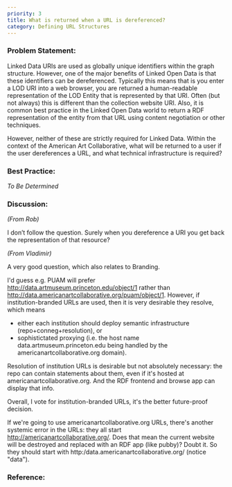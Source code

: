```yaml
---
priority: 3
title: What is returned when a URL is dereferenced?
category: Defining URL Structures
---
```

### Problem Statement:

Linked Data URIs are used as globally unique identifiers within the graph structure.  However, one of the major benefits of Linked Open Data is that these identifiers can be dereferenced.  Typically this means that is you enter a LOD URI into a web browser, you are returned a human-readable representation of the LOD Entity that is represented by that URI.  Often (but not always) this is different than the collection website URI.  Also, it is common best practice in the Linked Open Data world to return a RDF representation of the entity from that URL using content negotiation or other techniques.

However, neither of these are strictly required for Linked Data. Within the context of the American Art Collaborative, what will be returned to a user if the user dereferences a URL, and what technical infrastructure is required?

### Best Practice:

*To Be Determined*

### Discussion:


*(From Rob)*

I don’t follow the question.  Surely when you dereference a URI you get back the representation of that resource?


*(From Vladimir)*

A very good question, which also relates to Branding.

I'd guess e.g. PUAM will prefer <http://data.artmuseum.princeton.edu/object/1> rather than <http://data.americanartcollaborative.org/puam/object/1>. However, if institution-branded URLs are used, then it is very desirable they resolve, which means

- either each institution should deploy semantic infrastructure
(repo+conneg+resolution), or
- sophistictated proxying (i.e. the host name data.artmuseum.princeton.edu
being handled by the americanartcollaborative.org domain).

Resolution of institution URLs is desirable but not absolutely necessary: the repo can contain statements about them, even if it's hosted at americanartcollaborative.org. And the RDF frontend and browse app can display that info.

Overall, I vote for institution-branded URLs, it's the better future-proof decision.

If we're going to use americanartcollaborative.org URLs, there's another systemic error in the URLs: they all start http://americanartcollaborative.org/.  Does that mean the current website will be destroyed and replaced with an RDF app (like pubby)? Doubt it.  So they should start with http:/data.americanartcollaborative.org/ (notice "data").

### Reference:

